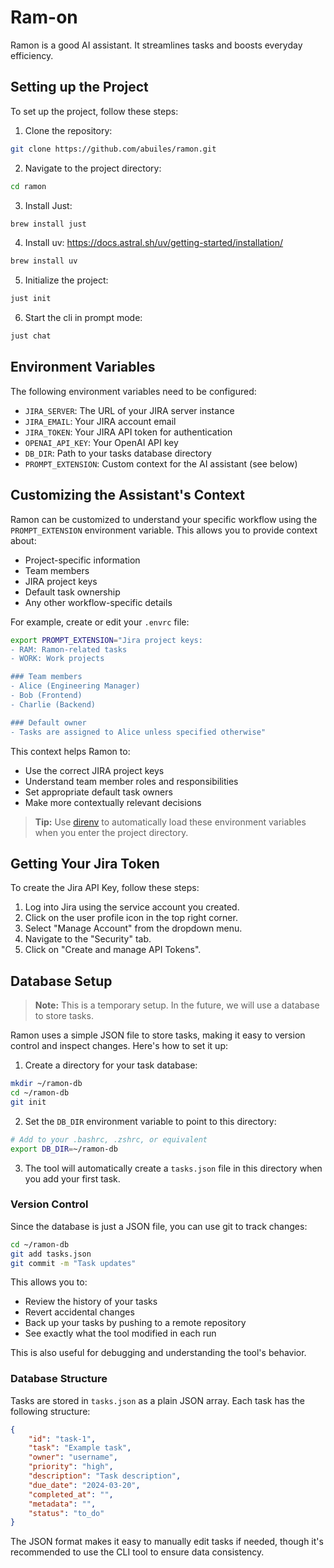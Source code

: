 # Ram-on

Ramon is a good AI assistant. It streamlines tasks and boosts everyday efficiency.

## Setting up the Project

To set up the project, follow these steps:

1. Clone the repository:
```bash
git clone https://github.com/abuiles/ramon.git
```
2. Navigate to the project directory:
```bash
cd ramon
```
3. Install Just:
```bash
brew install just
```

4. Install uv: https://docs.astral.sh/uv/getting-started/installation/
```bash
brew install uv
```

5. Initialize the project:
```bash
just init
```
6. Start the cli in prompt mode:
```bash
just chat
```

## Environment Variables

The following environment variables need to be configured:

* `JIRA_SERVER`: The URL of your JIRA server instance
* `JIRA_EMAIL`: Your JIRA account email
* `JIRA_TOKEN`: Your JIRA API token for authentication
* `OPENAI_API_KEY`: Your OpenAI API key
* `DB_DIR`: Path to your tasks database directory
* `PROMPT_EXTENSION`: Custom context for the AI assistant (see below)

## Customizing the Assistant's Context

Ramon can be customized to understand your specific workflow using the `PROMPT_EXTENSION` environment variable. This allows you to provide context about:
- Project-specific information
- Team members
- JIRA project keys
- Default task ownership
- Any other workflow-specific details

For example, create or edit your `.envrc` file:
```bash
export PROMPT_EXTENSION="Jira project keys:
- RAM: Ramon-related tasks
- WORK: Work projects

### Team members
- Alice (Engineering Manager)
- Bob (Frontend)
- Charlie (Backend)

### Default owner
- Tasks are assigned to Alice unless specified otherwise"
```

This context helps Ramon to:
- Use the correct JIRA project keys
- Understand team member roles and responsibilities
- Set appropriate default task owners
- Make more contextually relevant decisions

> **Tip:** Use [direnv](https://direnv.net/) to automatically load these environment variables when you enter the project directory.

## Getting Your Jira Token

To create the Jira API Key, follow these steps:
1. Log into Jira using the service account you created.
2. Click on the user profile icon in the top right corner.
3. Select "Manage Account" from the dropdown menu.
4. Navigate to the "Security" tab.
5. Click on "Create and manage API Tokens".

## Database Setup

> **Note:** This is a temporary setup. In the future, we will use a database to store tasks.

Ramon uses a simple JSON file to store tasks, making it easy to version control and inspect changes. Here's how to set it up:

1. Create a directory for your task database:
```bash
mkdir ~/ramon-db
cd ~/ramon-db
git init
```

2. Set the `DB_DIR` environment variable to point to this directory:
```bash
# Add to your .bashrc, .zshrc, or equivalent
export DB_DIR=~/ramon-db
```

3. The tool will automatically create a `tasks.json` file in this directory when you add your first task.

### Version Control

Since the database is just a JSON file, you can use git to track changes:
```bash
cd ~/ramon-db
git add tasks.json
git commit -m "Task updates"
```

This allows you to:
- Review the history of your tasks
- Revert accidental changes
- Back up your tasks by pushing to a remote repository
- See exactly what the tool modified in each run

This is also useful for debugging and understanding the tool's behavior.

### Database Structure

Tasks are stored in `tasks.json` as a plain JSON array. Each task has the following structure:
```json
{
    "id": "task-1",
    "task": "Example task",
    "owner": "username",
    "priority": "high",
    "description": "Task description",
    "due_date": "2024-03-20",
    "completed_at": "",
    "metadata": "",
    "status": "to_do"
}
```

The JSON format makes it easy to manually edit tasks if needed, though it's recommended to use the CLI tool to ensure data consistency.
